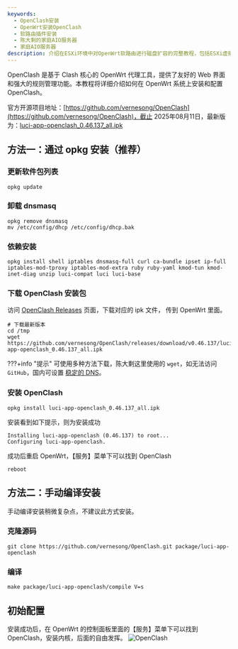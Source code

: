 ```yaml
---
keywords:
  - OpenClash安装
  - OpenWrt安装OpenClash
  - 软路由插件安装
  - 陈大剩的家庭AIO服务器
  - 家庭AIO服务器
description: 介绍在ESXi环境中对OpenWrt软路由进行磁盘扩容的完整教程，包括ESXi虚拟机设置、OpenWrt分区扩展和文件系统扩容等步骤。
---
```

OpenClash 是基于 Clash 核心的 OpenWrt 代理工具，提供了友好的 Web 界面和强大的规则管理功能。本教程将详细介绍如何在 OpenWrt 系统上安装和配置 OpenClash。

官方开源项目地址：[https://github.com/vernesong/OpenClash](https://github.com/vernesong/OpenClash)，截止 2025年08月11日，最新版为：[luci-app-openclash_0.46.137_all.ipk](https://github.com/vernesong/OpenClash/releases/download/v0.46.137/luci-app-openclash_0.46.137_all.ipk)

## 方法一：通过 opkg 安装（推荐）

### 更新软件包列表
```shell
opkg update
```
### 卸载 dnsmasq
```shell
opkg remove dnsmasq
mv /etc/config/dhcp /etc/config/dhcp.bak
```
### 依赖安装
```shell
opkg install shell iptables dnsmasq-full curl ca-bundle ipset ip-full iptables-mod-tproxy iptables-mod-extra ruby ruby-yaml kmod-tun kmod-inet-diag unzip luci-compat luci luci-base
```

### **下载 OpenClash 安装包**
访问 [OpenClash Releases](https://github.com/vernesong/OpenClash/releases) 页面，下载对应的 ipk 文件， 传到 OpenWrt 里面。
```shell
# 下载最新版本
cd /tmp
wget https://github.com/vernesong/OpenClash/releases/download/v0.46.137/luci-app-openclash_0.46.137_all.ipk
```
???+info "提示"
    可使用多种方法下载，陈大剩这里使用的 `wget`，如无法访问 `GitHub`，国内可设置 [稳定的 DNS](https://www.cnblogs.com/mq0036/p/7229466.html)。

### 安装 OpenClash
```shell
opkg install luci-app-openclash_0.46.137_all.ipk
```
安装看到如下提示，则为安装成功
```shell
Installing luci-app-openclash (0.46.137) to root...
Configuring luci-app-openclash.
```
成功后重启 OpenWrt，【服务】菜单下可以找到 OpenClash
```shell
reboot
```
## 方法二：手动编译安装
手动编译安装稍微复杂点，不建议此方式安装。
### 克隆源码
```shell
git clone https://github.com/vernesong/OpenClash.git package/luci-app-openclash
```
###  编译
```shell
make package/luci-app-openclash/compile V=s
```

## 初始配置
安装成功后，在 OpenWrt 的控制面板里面的【服务】菜单下可以找到 OpenClash，安装内核，后面的自由发挥。
![OpenClash](https://img.it927.com/aio/284.png)
